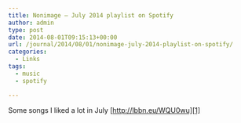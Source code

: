 ```yaml
---
title: Nonimage – July 2014 playlist on Spotify
author: admin
type: post
date: 2014-08-01T09:15:13+00:00
url: /journal/2014/08/01/nonimage-july-2014-playlist-on-spotify/
categories:
  - Links
tags:
  - music
  - spotify

---
```

Some songs I liked a lot in July [http://lbbn.eu/WQU0wu][1]

 [1]: http://open.spotify.com/user/nonimage/playlist/2frhz0cwsEST8Oj5SABJzN
